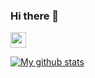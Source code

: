 ### Hi there 👋

<a href="https://www.linkedin.com/in/numan-hussain/"><img src="https://img.shields.io/badge/linkedin-%230077B5.svg?&style=for-the-badge&logo=linkedin&logoColor=white" height=25></a> 

[![My github stats](https://github-readme-stats.vercel.app/api?username=numan-hussain&count_private=true&bg_color=fff&text_color=0A2540&title_color=635BFF&hide=stars&custom_title=GitHub%20Stats)](https://github.com/numan-hussain)
